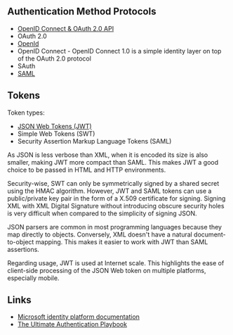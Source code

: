 ## Authentication Method Protocols

* [OpenID Connect & OAuth 2.0 API](https://developer.okta.com/docs/reference/api/oidc/)
* OAuth 2.0
* [OpenId](https://openid.net/specs/openid-connect-core-1_0.html#CodeFlowAuth)
* OpenID Connect - OpenID Connect 1.0 is a simple identity layer on top of the OAuth 2.0 protocol
* SAuth
* [SAML](https://developer.okta.com/docs/concepts/saml/)

## Tokens

Token types:
* [JSON Web Tokens (JWT)](https://auth0.com/learn/json-web-tokens/)
* Simple Web Tokens (SWT)
* Security Assertion Markup Language Tokens (SAML)

As JSON is less verbose than XML, when it is encoded its size is also smaller, making JWT more compact than SAML. This makes JWT a good choice to be passed in HTML and HTTP environments.

Security-wise, SWT can only be symmetrically signed by a shared secret using the HMAC algorithm. However, JWT and SAML tokens can use a public/private key pair in the form of a X.509 certificate for signing. Signing XML with XML Digital Signature without introducing obscure security holes is very difficult when compared to the simplicity of signing JSON.

JSON parsers are common in most programming languages because they map directly to objects. Conversely, XML doesn't have a natural document-to-object mapping. This makes it easier to work with JWT than SAML assertions.

Regarding usage, JWT is used at Internet scale. This highlights the ease of client-side processing of the JSON Web token on multiple platforms, especially mobile.

## Links

* [Microsoft identity platform documentation](https://docs.microsoft.com/en-us/azure/active-directory/develop/)
* [The Ultimate Authentication Playbook](https://www.okta.com/blog/2019/02/the-ultimate-authentication-playbook/)